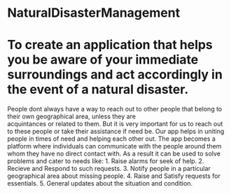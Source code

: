 # NaturalDisasterManagement
  # To create an application that helps you be aware of your immediate surroundings and act accordingly in the event of a natural   disaster.
  People dont always have a way to reach out to other people that belong to their own geographical area, unless they are    
  acquintances or related to them. But it is very important for us to reach out to these people or take their assistance if 
  need be.
  Our app helps in uniting people in times of need and helping each other out.
  The app becomes a platform where individuals can communicate with the people around them whom they have no direct contact 
  with. As a result it can be used to solve problems and cater to needs like:
    1. Raise alarms for seek of help.
    2. Recieve and Respond to such requests.
    3. Notify people in a particular geographical area about missing people.
    4. Raise and Satisfy requests for essentials.
    5. General updates about the situation and condition.
